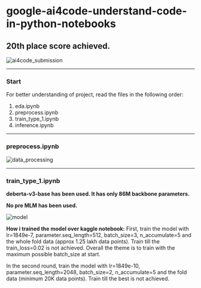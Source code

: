 # google-ai4code-understand-code-in-python-notebooks
## 20th place score achieved.
![ai4code_submission](https://user-images.githubusercontent.com/49610834/235819407-27ed1b6b-286a-454c-9f6d-b04f17d36bc0.png)

-----

### Start 
For better understanding of project, read the files in the following order:
1. eda.ipynb 
2. preprocess.ipynb
3. train_type_1.ipynb
4. inference.ipynb

-----

### preprocess.ipynb
![data_processing](https://user-images.githubusercontent.com/49610834/235819585-2eee62fc-772d-47e9-9e79-8415d74d00ee.jpg)

-----

### train_type_1.ipynb
<b>deberta-v3-base has been used. It has only 86M backbone parameters.</b>

<b>No pre MLM has been used.</b>

![model](https://user-images.githubusercontent.com/49610834/235819991-709b6b47-d45b-4a10-9076-60983629c183.jpg)

<b>How i trained the model over kaggle notebook:</b>
First, train the model with lr=1849e-7, parameter.seq_length=512, batch_size=3, n_accumulate=5 and the whole fold data (approx 1.25 lakh data points). Train till the train_loss=0.02 is not achieved. Overall the theme is to train with the maximum possible batch_size at start. 

In the second round, train the model with lr=1849e-10, parameter.seq_length=2048, batch_size=2, n_accumulate=5 and the fold data (minimum 20K data points). Train till the best is not achieved.
